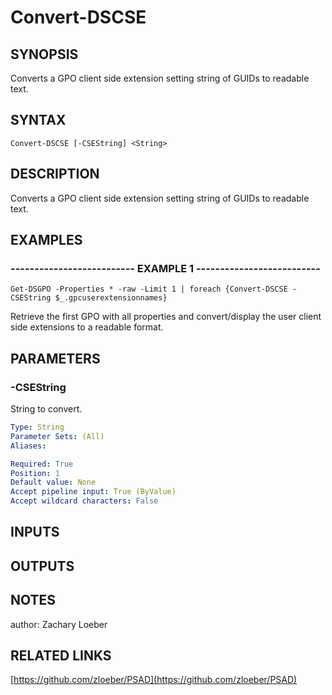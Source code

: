 ﻿---
external help file: PSAD-help.xml
online version: https://github.com/zloeber/PSAD
schema: 2.0.0
---

# Convert-DSCSE

## SYNOPSIS
Converts a GPO client side extension setting string of GUIDs to readable text.

## SYNTAX

```
Convert-DSCSE [-CSEString] <String>
```

## DESCRIPTION
Converts a GPO client side extension setting string of GUIDs to readable text.

## EXAMPLES

### -------------------------- EXAMPLE 1 --------------------------
```
Get-DSGPO -Properties * -raw -Limit 1 | foreach {Convert-DSCSE -CSEString $_.gpcuserextensionnames}
```

Retrieve the first GPO with all properties and convert/display the user client side extensions to a readable format.

## PARAMETERS

### -CSEString
String to convert.

```yaml
Type: String
Parameter Sets: (All)
Aliases: 

Required: True
Position: 1
Default value: None
Accept pipeline input: True (ByValue)
Accept wildcard characters: False
```

## INPUTS

## OUTPUTS

## NOTES
author: Zachary Loeber

## RELATED LINKS

[https://github.com/zloeber/PSAD](https://github.com/zloeber/PSAD)

